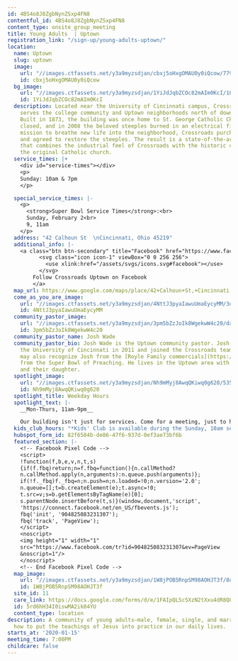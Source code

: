 ```yaml
---
id: 4BS4o8J8ZgbNynZSxp4FN8
contentful_id: 4BS4o8J8ZgbNynZSxp4FN8
content_type: onsite_group_meeting
title: Young Adults  | Uptown
registration_link: "/sign-up/young-adults-uptown/"
location:
  name: Uptown
  slug: uptown
  image:
    url: "//images.ctfassets.net/y3a9myzsdjan/cbxj5oHxgOMAU0y0iQcow/779e11ec94593ab0225928e46adaa666/crossroads-church-locations-uptown2.jpg"
    id: cbxj5oHxgOMAU0y0iQcow
  bg_image:
    url: "//images.ctfassets.net/y3a9myzsdjan/1YiJdJqbZCOc82mAIm0KcI/104a51c26d87871a51a76c6ab7331bf8/crossroads-church-uptown-bg.jpg"
    id: 1YiJdJqbZCOc82mAIm0KcI
  description: Located near the University of Cincinnati campus, Crossroads Uptown
    serves the college community and Uptown neighborhoods north of downtown Cincinnati.
    Built in 1873, the building was once home to St. George Catholic Church. The church
    closed, and in 2008 the beloved steeples burned in an electrical fire. With a
    mission to breathe new life into the neighborhood, Crossroads purchased the building,
    and agreed to restore the steeples. The result is a state-of-the-art building
    that combines the industrial feel of Crossroads with the historic character of
    the original Catholic church.
  service_times: |+
    <div id="service-times"></div>
    <p>
    Sunday: 10am & 7pm
    </p>

  special_service_times: |-
    <p>
      <strong>Super Bowl Service Times</strong>:<br>
      Sunday, February 2<br>
      9, 11am
    </p>
  address: "42 Calhoun St  \nCincinnati, Ohio 45219"
  additional_info: |-
    <a class="btn btn-secondary" title="Facebook" href="https://www.facebook.com/Crossroads-Uptown-1948545472109437/">
          <svg class="icon icon-1" viewBox="0 0 256 256">
            <use xlink:href="/assets/svgs/icons.svg#facebook"></use>
          </svg>
        Follow Crossroads Uptown on Facebook
        </a>
  map_url: https://www.google.com/maps/place/42+Calhoun+St,+Cincinnati,+OH+45219/@39.128289,-84.5150817,17z/data=!3m1!4b1!4m5!3m4!1s0x8841b3f2bfac6973:0x7a4c5355d732c7e6!8m2!3d39.128289!4d-84.512893
  come_as_you_are_image:
    url: "//images.ctfassets.net/y3a9myzsdjan/4NttJ3pyaIawuUmaEycyMM/3dfcc01867c451ac096e56e4099eef9a/crossroads-church-come-as-you-are.jpg"
    id: 4NttJ3pyaIawuUmaEycyMM
  community_pastor_image:
    url: "//images.ctfassets.net/y3a9myzsdjan/3pm5bZzJoIk8WgekwW4c20/da6df01c128a96af60a27631fd6a7807/crossroads-uptown-cp-josh-wade.jpg"
    id: 3pm5bZzJoIk8WgekwW4c20
  community_pastor_name: Josh Wade
  community_pastor_bio: Josh Wade is the Uptown community pastor. Josh graduated from
    the University of Cincinnati in 2011 and joined the Crossroads team in 2015. You
    may also recognize Josh from the [Royle Family commercials](https://www.youtube.com/watch?v=DQ0zIXSUhmo)
    from the Super Bowl of Preaching. He lives in the Uptown area with his wife, Tierra,
    and their daughter.
  spotlight_image:
    url: "//images.ctfassets.net/y3a9myzsdjan/Nh9mMyj8AwqQKiwq0g620/535c84c71175b977ee4fc365c23e1f0f/crossroads-church-open.jpg"
    id: Nh9mMyj8AwqQKiwq0g620
  spotlight_title: Weekday Hours
  spotlight_text: |-
    __Mon-Thurs, 11am-9pm__

    Our building isn't just for services. Come for a meeting, just to hang out with friends, or even for a quiet place to study or pray. Enjoy free coffee, wi-fi and plenty of couches.
  kids_club_hours: "*Kids' Club is available during the Sunday, 10am service*"
  hubspot_form_id: 82f6584b-de86-47f6-937d-0ef3ae73bf6b
  featured_section: |-
    <!-- Facebook Pixel Code -->
    <script>
    !function(f,b,e,v,n,t,s)
    {if(f.fbq)return;n=f.fbq=function(){n.callMethod?
    n.callMethod.apply(n,arguments):n.queue.push(arguments)};
    if(!f._fbq)f._fbq=n;n.push=n;n.loaded=!0;n.version='2.0';
    n.queue=[];t=b.createElement(e);t.async=!0;
    t.src=v;s=b.getElementsByTagName(e)[0];
    s.parentNode.insertBefore(t,s)}(window,document,'script',
    'https://connect.facebook.net/en_US/fbevents.js');
    fbq('init', '904825083231307');
    fbq('track', 'PageView');
    </script>
    <noscript>
    <img height="1" width="1"
    src="https://www.facebook.com/tr?id=904825083231307&ev=PageView
    &noscript=1"/>
    </noscript>
    <!-- End Facebook Pixel Code -->
  map_image:
    url: "//images.ctfassets.net/y3a9myzsdjan/1W8jPOB5RnpSM98AOHJT3f/8ddf47c148781ac7a56345726bc50b77/Screen_Shot_2019-11-15_at_2.37.55_PM.png"
    id: 1W8jPOB5RnpSM98AOHJT3f
  site_id: 11
  care_link: https://docs.google.com/forms/d/e/1FAIpQLSc5XzN2tXxu4dR8Q8xoH9qXgagINeH_taNpVBla7V2I4YB-vw/viewform
  id: 5rd6hH34I0iswMA2ik04YU
  content_type: location
description: A community of young adults—male, female, single, and married—learning
  how to put the teachings of Jesus into practice in our daily lives.
starts_at: '2020-01-15'
meeting_time: 7:00PM
childcare: false
---
```



